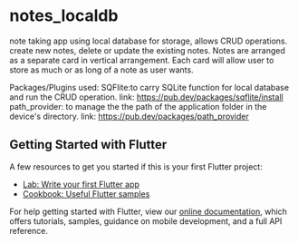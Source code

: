 # notes_localdb

note taking app using local database for storage, allows CRUD operations.
create new notes, delete or update the existing notes.
Notes are arranged as a separate card in vertical arrangement. Each card will allow user to store as much or as long of a note as user wants.

Packages/Plugins used:
SQFlite:to carry SQLite function for local database and run the CRUD operation.
link: https://pub.dev/packages/sqflite/install
path_provider: to manage the the path of the application folder in the device's directory.
link: https://pub.dev/packages/path_provider

## Getting Started with Flutter

A few resources to get you started if this is your first Flutter project:

- [Lab: Write your first Flutter app](https://flutter.dev/docs/get-started/codelab)
- [Cookbook: Useful Flutter samples](https://flutter.dev/docs/cookbook)

For help getting started with Flutter, view our
[online documentation](https://flutter.dev/docs), which offers tutorials,
samples, guidance on mobile development, and a full API reference.
